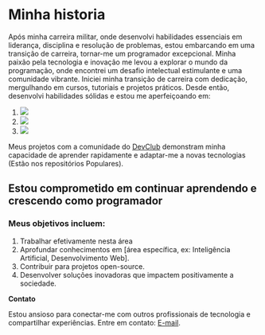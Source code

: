 <h1>Minha historia</h1>

<p> Após minha carreira militar, onde desenvolvi habilidades essenciais em liderança, disciplina e resolução de problemas, estou embarcando em uma transição de carreira, tornar-me um programador excepcional. Minha paixão pela tecnologia e inovação me levou a explorar o mundo da programação, onde encontrei um desafio intelectual estimulante e uma comunidade vibrante. Iniciei minha transição de carreira com dedicação, mergulhando em cursos, tutoriais e projetos práticos. Desde então, desenvolvi habilidades sólidas e estou me aperfeiçoando em:</p>
  <ol> 
    <li><img src="https://img.shields.io/badge/HTML-239120?style=for-the-badge&logo=html5&logoColor=white"img></li> 
    <li><img src="https://img.shields.io/badge/CSS-239120?&style=for-the-badge&logo=css3&logoColor=white" img></li> 
    <li><img src="https://img.shields.io/badge/JavaScript-F7DF1E?style=for-the-badge&logo=javascript&logoColor=black"img></li></ol>
  
Meus projetos com a comunidade do <a href="https://rodolfomori.com.br/devclub/" target="blank" >DevClub</a> demonstram minha capacidade de aprender rapidamente e adaptar-me a novas tecnologias (Estão nos repositórios Populares).

<h2>Estou comprometido em continuar aprendendo e crescendo como programador</h2>
<h3>Meus objetivos incluem:</h3>
<ol>
<li>Trabalhar efetivamente nesta área</li>
<li>Aprofundar conhecimentos em [área específica, ex: Inteligência Artificial, Desenvolvimento Web].</li>
<li>Contribuir para projetos open-source.</li>
<li>Desenvolver soluções inovadoras que impactem positivamente a sociedade.</li>
</ol>

<strong>Contato</strong>

<p>Estou ansioso para conectar-me com outros profissionais de tecnologia e compartilhar experiências. Entre em contato: <a href="mailto:carlosanndre.programador@gmail.com">E-mail<a/>.</p>

